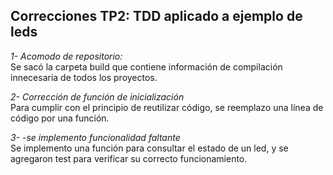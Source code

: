 ## Correcciones TP2: TDD aplicado a ejemplo de leds

*1- Acomodo de repositorio:*  
Se sacó la carpeta build que contiene información de compilación innecesaria de todos los proyectos.  

*2- Corrección de función de inicialización*  
Para cumplir con el principio de reutilizar código, se reemplazo una línea de código por una función.  

*3- -se implemento funcionalidad faltante*  
Se implemento una función para consultar el estado de un led, y se agregaron test para verificar su correcto funcionamiento.  
